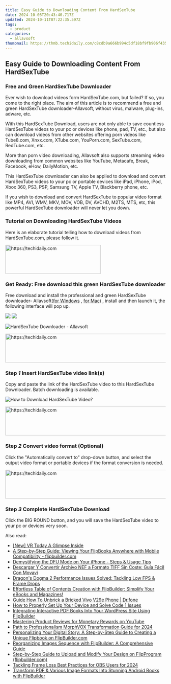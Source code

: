 ```yaml
---
title: Easy Guide to Downloading Content From HardSexTube
date: 2024-10-05T20:43:40.717Z
updated: 2024-10-11T07:22:35.597Z
tags:
  - product
categories:
  - allavsoft
thumbnail: https://thmb.techidaily.com/c8cdb9a666b994c5df18bf9fb906f435b3e886e46b814d7626bddc0615133ba1.jpg
---
```


## Easy Guide to Downloading Content From HardSexTube

### Free and Green HardSexTube Downloader

Ever wish to download videos form HardSexTube.com, but failed? If so, you come to the right place. The aim of this article is to recommend a free and green HardSexTube downloader-Allavsoft, without virus, malware, plug-ins, adware, etc.

With this HardSexTube Download, users are not only able to save countless HardSexTube videos to your pc or devices like phone, pad, TV, etc., but also can download videos from other websites offering porn videos like Tube8.com, Xnxx.com, XTube.com, YouPorn.com, SexTube.com, RedTube.com, etc.

More than porn video downloading, Allavsoft also supports streaming video downloading from common websites like YouTube, Metacafe, Break, Facebook, eHow, DailyMotion, etc.

This HardSexTube downloader can also be applied to download and convert HardSexTube videos to your pc or portable devices like iPad, iPhone, iPod, Xbox 360, PS3, PSP, Samsung TV, Apple TV, Blackberry phone, etc.

If you wish to download and convert HardSexTube to popular video format like MP4, AVI, WMV, MKV, MOV, VOB, DV, AVCHD, M2TS, MTS, etc, this powerful HardSexTube downloader will never let you down.

### Tutorial on Downloading HardSexTube Videos

Here is an elaborate tutorial telling how to download videos from HardSexTube.com, please follow it.

<!-- affiliate ads begin -->
<a href="https://aligracehair.sjv.io/c/5597632/1997690/19272" target="_top" id="1997690">
  <img src="//a.impactradius-go.com/display-ad/19272-1997690" border="0" alt="https://techidaily.com" width="300" height="90"/>
</a>
<img height="0" width="0" src="https://aligracehair.sjv.io/i/5597632/1997690/19272" style="position:absolute;visibility:hidden;" border="0" />
<!-- affiliate ads end -->

### Get Ready: Free download this green HardSexTube downloader

Free download and install the professional and green HardSexTube downloader- Allavsoft([for Windows](https://tools.techidaily.com/allavsoft/products/) , [for Mac](https://tools.techidaily.com/allavsoft/products/)) , install and then launch it, the following interface will pop up.

[![](https://www.allavsoft.com/how-to/../images/how-to/free-download-win.jpg)](https://tools.techidaily.com/allavsoft/products/) [![](https://www.allavsoft.com/how-to/../images/how-to/free-download-mac.jpg)](https://tools.techidaily.com/allavsoft/products/)

![HardSexTube Downloader - Allavsoft](https://www.allavsoft.com/how-to/../images/allavsoft/screen-shot-600.jpg)

<!-- affiliate ads begin -->
<a href="https://appsumo.8odi.net/c/5597632/2043593/7443" target="_top" id="2043593">
  <img src="//a.impactradius-go.com/display-ad/7443-2043593" border="0" alt="https://techidaily.com" width="728" height="90"/>
</a>
<img height="0" width="0" src="https://appsumo.8odi.net/i/5597632/2043593/7443" style="position:absolute;visibility:hidden;" border="0" />
<!-- affiliate ads end -->

### Step _1_ Insert HardSexTube video link(s)

Copy and paste the link of the HardSexTube video to this HardSexTube Downloader. Batch downloading is available.

![How to Download HardSexTube Video?](https://www.allavsoft.com/how-to/../images/how-to/hardsextube-download/hardsextube-download.jpg)

<!-- affiliate ads begin -->
<a href="https://ephamedtechinc.pxf.io/c/5597632/2137228/26400" target="_top" id="2137228">
  <img src="//a.impactradius-go.com/display-ad/26400-2137228" border="0" alt="https://techidaily.com" width="728" height="90"/>
</a>
<img height="0" width="0" src="https://ephamedtechinc.pxf.io/i/5597632/2137228/26400" style="position:absolute;visibility:hidden;" border="0" />
<!-- affiliate ads end -->

### Step _2_ Convert video format (Optional)

Click the "Automatically convert to" drop-down button, and select the output video format or portable devices if the format conversion is needed.

<!-- affiliate ads begin -->
<a href="https://appsumo.8odi.net/c/5597632/2144272/7443" target="_top" id="2144272">
  <img src="//a.impactradius-go.com/display-ad/7443-2144272" border="0" alt="https://techidaily.com" width="728" height="90"/>
</a>
<img height="0" width="0" src="https://appsumo.8odi.net/i/5597632/2144272/7443" style="position:absolute;visibility:hidden;" border="0" />
<!-- affiliate ads end -->

### Step _3_ Complete HardSexTube Download

Click the BIG ROUND button, and you will save the HardSexTube video to your pc or devices very soon.

<ins class="adsbygoogle"
     style="display:block"
     data-ad-format="autorelaxed"
     data-ad-client="ca-pub-7571918770474297"
     data-ad-slot="1223367746"></ins>

<ins class="adsbygoogle"
     style="display:block"
     data-ad-client="ca-pub-7571918770474297"
     data-ad-slot="8358498916"
     data-ad-format="auto"
     data-full-width-responsive="true"></ins>

<span class="atpl-alsoreadstyle">Also read:</span>
<div><ul>
<li><a href="https://fox-blue.techidaily.com/new-vr-today-a-glimpse-inside/"><u>[New] VR Today A Glimpse Inside</u></a></li>
<li><a href="https://win-webster.techidaily.com/a-step-by-step-guide-viewing-your-flipbooks-anywhere-with-mobile-compatibility-flipbuildercom/"><u>A Step-by-Step Guide: Viewing Your FlipBooks Anywhere with Mobile Compatibility - flipbuilder.com</u></a></li>
<li><a href="https://fox-that.techidaily.com/demystifying-the-dfu-mode-on-your-iphone-steps-and-usage-tips/"><u>Demystifying the DFU Mode on Your iPhone - Steps & Usage Tips</u></a></li>
<li><a href="https://win-blog.techidaily.com/descargar-y-convertir-archivo-nef-a-formato-tiff-sin-coste-guia-facil-con-movavi/"><u>Descargar Y Convertir Archivo NEF a Formato TIFF Sin Coste: Guía Fácil Con Movavi</u></a></li>
<li><a href="https://win-answers.techidaily.com/dragons-dogma-2-performance-issues-solved-tackling-low-fps-and-frame-drops/"><u>Dragon's Dogma 2 Performance Issues Solved: Tackling Low FPS & Frame Drops</u></a></li>
<li><a href="https://win-webster.techidaily.com/effortless-table-of-contents-creation-with-flipbuilder-simplify-your-ebooks-and-magazines/"><u>Effortless Table of Contents Creation with FlipBuilder: Simplify Your eBooks and Magazines!</u></a></li>
<li><a href="https://change-location.techidaily.com/guide-how-to-unbrick-a-bricked-vivo-v29e-phone-drfone-by-drfone-fix-android-problems-fix-android-problems/"><u>Guide How To Unbrick a Bricked Vivo V29e Phone | Dr.fone</u></a></li>
<li><a href="https://driver-error.techidaily.com/how-to-properly-set-up-your-device-and-solve-code-1-issues/"><u>How to Properly Set Up Your Device and Solve Code 1 Issues</u></a></li>
<li><a href="https://win-webster.techidaily.com/integrating-interactive-pdf-books-into-your-wordpress-site-using-flipbuilder/"><u>Integrating Interactive PDF Books Into Your WordPress Site Using FlipBuilder</u></a></li>
<li><a href="https://youtube-videos.techidaily.com/mastering-product-reviews-for-monetary-rewards-on-youtube/"><u>Mastering Product Reviews for Monetary Rewards on YouTube</u></a></li>
<li><a href="https://extra-support.techidaily.com/path-to-professionalism-morphvox-transformation-guide-for-2024/"><u>Path to Professionalism MorphVOX Transformation Guide for 2024</u></a></li>
<li><a href="https://win-webster.techidaily.com/personalizing-your-digital-story-a-step-by-step-guide-to-creating-a-unique-flipbook-on-flipbuildercom/"><u>Personalizing Your Digital Story: A Step-by-Step Guide to Creating a Unique Flipbook on FlipBuilder.com</u></a></li>
<li><a href="https://win-webster.techidaily.com/reorganizing-images-sequence-with-flipbuilder-a-comprehensive-guide/"><u>Reorganizing Images Sequence with FlipBuilder: A Comprehensive Guide</u></a></li>
<li><a href="https://win-webster.techidaily.com/step-by-step-guide-to-upload-and-modify-your-design-on-flipprogram-flipbuildercom/"><u>Step-by-Step Guide to Upload and Modify Your Design on FlipProgram (flipbuilder.com)</u></a></li>
<li><a href="https://screen-mirroring-recording.techidaily.com/tackling-frame-loss-best-practices-for-obs-users-for-2024/"><u>Tackling Frame Loss Best Practices for OBS Users for 2024</u></a></li>
<li><a href="https://win-webster.techidaily.com/transform-pdf-and-various-image-formats-into-stunning-android-books-with-flipbuilder/"><u>Transform PDF & Various Image Formats Into Stunning Android Books with FlipBuilder</u></a></li>
</ul></div>

